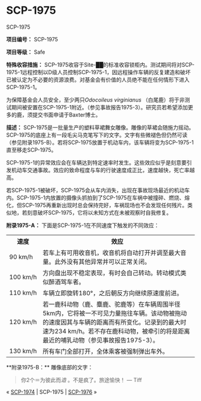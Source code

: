 # SCP-1975
                        




SCP-1975



**项目编号：** SCP-1975

**项目等级：** Safe

**特殊收容措施：** SCP-1975收容于Site-██的标准收容锁柜内。测试期间将对SCP-1975-1远程控制以D级人员控制SCP-1975-1，因远程操作车辆的反复建造和破坏已被认定为不必要的资源浪费。对基金会有价值的人员绝不能在任何情形下进入SCP-1975-1。

为保障基金会人员安全，至少两只*Odocoileus virginianus* （白尾鹿）将于非测试期间被安置在SCP-1975-1附近。（参见事故报告1975-3）。研究员若希望添加更多的鹿，须提交书面申请于Baxter博士。

**描述：** SCP-1975是一批量生产的塑料草裙舞女雕像。雕像的草裙会随施力摇动。SCP-1975的底座上有一段毛尖马克笔写下的文字。文字有些微褪色但仍然可读（参见附录1975-B）。若将SCP-1975放置于机动车内，该车辆将变为SCP-1975-1直至移走SCP-1975。

SCP-1975-1的异常效应会在车辆达到特定速率时发生。这些效应似乎是刻意要引发机动车交通事故。效应的致命程度与车的行驶速度成正比，速度越快，死亡率越高。

若SCP-1975-1被破坏，SCP-1975会从车内消失，出现在事故现场最近的机动车内。SCP-1975-1内放置的摄像头抓拍到了SCP-1975在车祸中被撞碎、燃烧、熔化，但SCP-1975再重新出现时总会保持完好，车祸现场也不会发现任何残片。类似地，若刻意破坏SCP-1975，它将以未知方式在未被观察时自我修复。

**附录1975-A：** 下面是SCP-1975-1在不同速度下触发的不同效应：

<table class='wiki-content-table'>
 <tr>
  <th colspan='1' rowspan='1'>&#36895;&#24230;</th>
  <th colspan='1' rowspan='1'>&#25928;&#24212;</th>
 </tr>
 <tr>
  <td colspan='1' rowspan='1'>90&#160;km/h</td>
  <td colspan='1' rowspan='1'>&#33509;&#36710;&#19978;&#26377;&#21487;&#29992;&#25910;&#38899;&#26426;&#65292;&#25910;&#38899;&#26426;&#23558;&#33258;&#21160;&#25171;&#24320;&#24182;&#35843;&#33267;&#26368;&#22823;&#38899;&#37327;&#12290;&#27492;&#22806;&#27809;&#26377;&#20854;&#20182;&#24322;&#24120;&#24182;&#21487;&#20197;&#27491;&#24120;&#20851;&#38381;&#12290;</td>
 </tr>
 <tr>
  <td colspan='1' rowspan='1'>100&#160;km/h</td>
  <td colspan='1' rowspan='1'>&#26041;&#21521;&#30424;&#20986;&#29616;&#19981;&#31283;&#23450;&#34920;&#29616;&#65292;&#26377;&#26102;&#20250;&#33258;&#24049;&#36716;&#21160;&#12290;&#36716;&#21160;&#27169;&#24335;&#31867;&#20284;&#37257;&#37202;&#39550;&#36710;&#32773;&#12290;</td>
 </tr>
 <tr>
  <td colspan='1' rowspan='1'>110&#160;km/h</td>
  <td colspan='1' rowspan='1'>&#36710;&#36742;&#31435;&#21363;&#26059;&#36716;180&#176;&#65292;&#20043;&#21518;&#26397;&#21453;&#26041;&#21521;&#32487;&#32493;&#21407;&#36895;&#24230;&#21069;&#36827;&#12290;</td>
 </tr>
 <tr>
  <td colspan='1' rowspan='1'>120&#160;km/h</td>
  <td colspan='1' rowspan='1'>&#33509;&#19968;&#40575;&#31185;&#21160;&#29289;&#65288;&#40575;&#12289;&#40587;&#40575;&#12289;&#39548;&#40575;&#31561;&#65289;&#22312;&#36710;&#36742;&#21608;&#22260;&#21322;&#24452;5km&#20869;&#65292;&#23427;&#23558;&#34987;&#19968;&#19981;&#21487;&#35265;&#21147;&#37327;&#25302;&#24448;&#36710;&#36742;&#12290;&#35813;&#21160;&#29289;&#34987;&#25302;&#21160;&#30340;&#36895;&#24230;&#22240;&#20854;&#19982;&#36710;&#36742;&#30340;&#36317;&#31163;&#32780;&#26377;&#25152;&#21464;&#21270;&#12290;&#35760;&#24405;&#21040;&#30340;&#26368;&#22823;&#26102;&#36895;&#20026;234&#160;km/h&#12290;&#33509;&#19981;&#23384;&#22312;&#40575;&#31185;&#21160;&#29289;&#65292;&#34987;&#29301;&#24341;&#30340;&#23558;&#26159;&#36317;&#31163;&#26368;&#36817;&#30340;&#21754;&#20083;&#21160;&#29289;&#65288;&#21442;&#35265;&#20107;&#25925;&#25253;&#21578;1975-3&#65289;&#12290;</td>
 </tr>
 <tr>
  <td colspan='1' rowspan='1'>130&#160;km/h</td>
  <td colspan='1' rowspan='1'>&#25152;&#26377;&#36710;&#38376;&#20840;&#37096;&#25171;&#24320;&#65292;&#20840;&#20307;&#20056;&#23458;&#34987;&#24378;&#21046;&#24377;&#20986;&#36710;&#22806;&#12290;</td>
 </tr>
</table>
**附录1975-B：** 雕像底部的文字：


> 你2个＝为彼此而*造* 。不是疯了。旅途愉快！ — Tiff
> 



« [SCP-1974](/scp-1974) | SCP-1975 | [SCP-1976](/scp-1976) »





                    